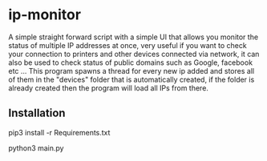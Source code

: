 # ip-monitor

A simple straight forward script with a simple UI that allows you monitor the status of multiple IP addresses at once, very useful if you want to check your connection to printers
and other devices connected via network, it can also be used to check status of public domains such as Google, facebook etc ... This program spawns a thread for 
every new ip added and stores all of them in the "devices" folder that is automatically created, if the folder is already created then the program will load all 
IPs from there. 


## Installation 

pip3 install -r Requirements.txt

python3 main.py
